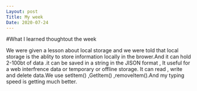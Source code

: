 ```yaml
---
Layout: post
Title: My week
Date: 2020-07-24
---
```

#What I learned thoughtout the week

We were given a lesson about local storage and we were told that local storage is the ablity to 
store information locally  in the brower.And it can hold 2-100bt of data .it can be saved in a string in the
JISON format , It useful for a web interfrence data or temporary or  offline storage. It can read , write and 
delete data.We use setItem() ,GetItem() ,removeItem().And my typing speed is getting much better.